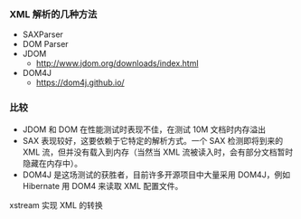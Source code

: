 ### XML 解析的几种方法
- SAXParser
- DOM Parser
- JDOM
  + http://www.jdom.org/downloads/index.html
- DOM4J
  + https://dom4j.github.io/

### 比较
- JDOM 和 DOM 在性能测试时表现不佳，在测试 10M 文档时内存溢出
- SAX 表现较好，这要依赖于它特定的解析方式。一个 SAX 检测即将到来的 XML 流，但并没有载入到内存（当然当 XML 流被读入时，会有部分文档暂时隐藏在内存中）。
- DOM4J 是这场测试的获胜者，目前许多开源项目中大量采用 DOM4J，例如 Hibernate 用 DOM4 来读取 XML 配置文件。

xstream 实现 XML 的转换
